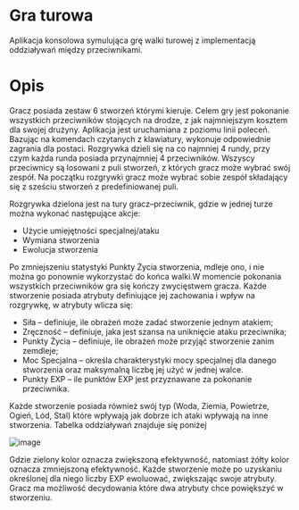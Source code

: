 # Gra turowa
Aplikacja konsolowa symulująca grę walki turowej z implementacją oddziaływań między przeciwnikami.
# Opis
Gracz posiada zestaw 6 stworzeń którymi kieruje. Celem gry jest pokonanie wszystkich 
przeciwników stojących na drodze, z jak najmniejszym kosztem dla swojej drużyny.
Aplikacja jest uruchamiana z poziomu linii poleceń. Bazując na 
komendach czytanych z klawiatury, wykonuje odpowiednie zagrania dla postaci.
Rozgrywka dzieli się na co najmniej 4 rundy, przy czym każda runda posiada 
przynajmniej 4 przeciwników. Wszyscy przeciwnicy są losowani z puli stworzeń, z których 
gracz może wybrać swój zespół.
Na początku rozgrywki gracz może wybrać sobie zespół składający się z sześciu stworzeń z
predefiniowanej puli.

Rozgrywka dzielona jest na tury gracz–przeciwnik, gdzie w jednej turze można wykonać 
następujące akcje:
- Użycie umiejętności specjalnej/ataku	
- Wymiana stworzenia
- Ewolucja stworzenia

Po zmniejszeniu statystyki Punkty Życia stworzenia, mdleje ono, i nie można go ponownie 
wykorzystać do końca walki.W momencie pokonania wszystkich przeciwników gra się kończy zwycięstwem gracza.
Każde stworzenie posiada atrybuty definiujące jej zachowania i wpływ na rozgrywkę, w 
atrybuty wlicza się:
- Siła – definiuje, ile obrażeń może zadać stworzenie jednym atakiem;
- Zręczność – definiuje, jaka jest szansa na uniknięcie ataku przeciwnika;
- Punkty Życia – definiuje, ile obrażeń może przyjąć stworzenie zanim zemdleje;
- Moc Specjalna – określa charakterystyki mocy specjalnej dla danego stworzenia oraz 
maksymalną liczbę jej użyć w jednej walce.
- Punkty EXP – ile punktów EXP jest przyznawane za pokonanie przeciwnika.

Każde stworzenie posiada również swój typ (Woda, Ziemia, Powietrze, Ogień, Lód, Stal) które 
wpływają jak dobrze ich ataki wpływają na inne stworzenia. Tabelka oddziaływań znajduje się 
poniżej 

![image](https://user-images.githubusercontent.com/109753404/198529885-d0f9f2ee-ef01-48e2-a749-f8a03107d4f4.png)

Gdzie zielony kolor oznacza zwiększoną efektywność, natomiast żółty kolor oznacza zmniejszoną efektywność.
Każde stworzenie może po uzyskaniu określonej dla niego liczby EXP ewoluować, zwiększając 
swoje atrybuty. Gracz ma możliwość decydowania które dwa atrybuty chce powiększyć w 
stworzeniu.




